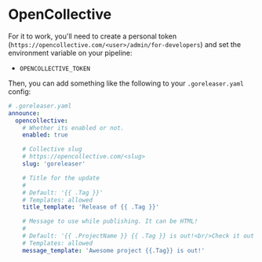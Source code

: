 # OpenCollective

For it to work, you'll need to create a personal token (`https://opencollective.com/<user>/admin/for-developers`) and set the environment variable on your pipeline:

- `OPENCOLLECTIVE_TOKEN`

Then, you can add something like the following to your `.goreleaser.yaml` config:

```yaml
# .goreleaser.yaml
announce:
  opencollective:
    # Whether its enabled or not.
    enabled: true

    # Collective slug
    # https://opencollective.com/<slug>
    slug: 'goreleaser'

    # Title for the update
    #
    # Default: '{{ .Tag }}'
    # Templates: allowed
    title_template: 'Release of {{ .Tag }}'

    # Message to use while publishing. It can be HTML!
    #
    # Default: '{{ .ProjectName }} {{ .Tag }} is out!<br/>Check it out at <a href="{{ .ReleaseURL }}">{{ .ReleaseURL }}</a>'
    # Templates: allowed
    message_template: 'Awesome project {{.Tag}} is out!'
```
